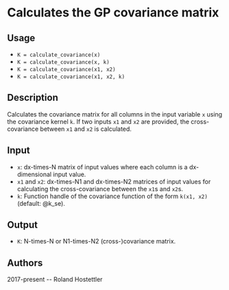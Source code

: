 # Calculates the GP covariance matrix
## Usage
* `K = calculate_covariance(x)`
* `K = calculate_covariance(x, k)`
* `K = calculate_covariance(x1, x2)`
* `K = calculate_covariance(x1, x2, k)`
 
## Description
Calculates the covariance matrix for all columns in the input variable
`x` using the covariance kernel `k`. If two inputs `x1` and `x2` are
provided, the cross-covariance between `x1` and `x2` is calculated.
 
## Input
* `x`: dx-times-N matrix of input values where each column is a
  dx-dimensional input value.
* `x1` and `x2`: dx-times-N1 and dx-times-N2 matrices of input values for
  calculating the cross-covariance between the `x1`s and `x2`s.
* `k`: Function handle of the covariance function of the form `k(x1, x2)`
  (default: @k_se).
 
## Output
* `K`: N-times-N or N1-times-N2 (cross-)covariance matrix.
 
## Authors
2017-present -- Roland Hostettler
